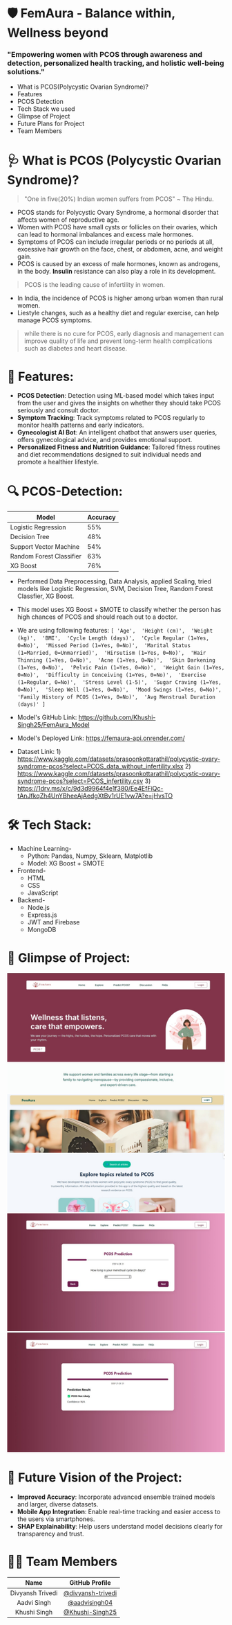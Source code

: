 # 🛡️ FemAura - Balance within, Wellness beyond
### "Empowering women with PCOS through awareness and detection, personalized health tracking, and holistic well-being solutions."

* What is PCOS(Polycystic Ovarian Syndrome)?
* Features
* PCOS Detection 
* Tech Stack we used 
* Glimpse of Project
* Future Plans for Project  
* Team Members

# 🩺 What is PCOS (Polycystic Ovarian Syndrome)? 
> "One in five(20%) Indian women suffers from PCOS" ~ The Hindu.
* PCOS stands for Polycystic Ovary Syndrome, a hormonal disorder that affects women of reproductive age.
* Women with PCOS have small cysts or follicles on their ovaries, which can lead to hormonal imbalances and excess male hormones.
* Symptoms of PCOS can include irregular periods or no periods at all, excessive hair growth on the face, chest, or abdomen, acne, and weight gain.
* PCOS is caused by an excess of male hormones, known as androgens, in the body. **Insulin** resistance can also play a role in its development.
> PCOS is the leading cause of infertility in women.
* In India, the incidence of PCOS is higher among urban women than rural women.
* Liestyle changes, such as a healthy diet and regular exercise, can help manage PCOS symptoms.
> while there is no cure for PCOS, early diagnosis and management can improve quality of life and prevent long-term health complications such as diabetes and heart disease.

# 🌟 Features:
* **PCOS Detection**: Detection using ML-based model which takes input from the user and gives the insights on whether they should take PCOS seriously and consult doctor.
* **Symptom Tracking**: Track symptoms related to PCOS regularly to monitor health patterns and early indicators.
* **Gynecologist AI Bot**: An intelligent chatbot that answers user queries, offers gynecological advice, and provides emotional support.
* **Personalized Fitness and Nutrition Guidance**: Tailored fitness routines and diet recommendations designed to suit individual needs and promote a healthier lifestyle.

# 🔍 PCOS-Detection:
| Model | Accuracy | 
| --- | --- |
| Logistic Regression | 55% |
| Decision Tree | 48% | 
| Support Vector Machine | 54% | 
| Random Forest Classifier | 63% |
| XG Boost | 76% | 

* Performed Data Preprocessing, Data Analysis, applied Scaling, tried models like Logistic Regression, SVM, Decision Tree, Random Forest Classfier, XG Boost.
* This model uses XG Boost + SMOTE to classify whether the person has high chances of PCOS and should reach out to a doctor.
* We are using following features:
    `[
        'Age', 
        'Height (cm)', 
        'Weight (kg)', 
        'BMI', 
        'Cycle Length (days)', 
        'Cycle Regular (1=Yes, 0=No)', 
        'Missed Period (1=Yes, 0=No)', 
        'Marital Status (1=Married, 0=Unmarried)', 
        'Hirsutism (1=Yes, 0=No)', 
        'Hair Thinning (1=Yes, 0=No)', 
        'Acne (1=Yes, 0=No)', 
        'Skin Darkening (1=Yes, 0=No)', 
        'Pelvic Pain (1=Yes, 0=No)', 
        'Weight Gain (1=Yes, 0=No)', 
        'Difficulty in Conceiving (1=Yes, 0=No)', 
        'Exercise (1=Regular, 0=No)', 
        'Stress Level (1-5)', 
        'Sugar Craving (1=Yes, 0=No)', 
        'Sleep Well (1=Yes, 0=No)', 
        'Mood Swings (1=Yes, 0=No)', 
        'Family History of PCOS (1=Yes, 0=No)', 
        'Avg Menstrual Duration (days)'
    ]`
       
* Model's GitHub Link: https://github.com/Khushi-Singh25/FemAura_Model
* Model's Deployed Link: https://femaura-api.onrender.com/
* Dataset Link: 1) https://www.kaggle.com/datasets/prasoonkottarathil/polycystic-ovary-syndrome-pcos?select=PCOS_data_without_infertility.xlsx
                2) https://www.kaggle.com/datasets/prasoonkottarathil/polycystic-ovary-syndrome-pcos?select=PCOS_infertility.csv
                3) https://1drv.ms/x/c/9d3d9964f4e1f380/Ee4EfFiQc-tAnJfkqZh4UnYBheeAjAedgXtBv1rUE1vw7A?e=jHvsTO

# 🛠️ Tech Stack:
* Machine Learning-
  * Python: Pandas, Numpy, Sklearn, Matplotlib
  * Model: XG Boost + SMOTE
* Frontend-
  * HTML
  * CSS
  * JavaScript
* Backend-
  * Node.js
  * Express.js
  * JWT and Firebase 
  * MongoDB

# 📸 Glimpse of Project:
![Home-Page](images/home.jpg)
![Explore-Page](images/explore.jpg)
![Quiz-Page](images/quiz.jpg)
![Predict-Page](images/predict.jpg)

# 🚀 Future Vision of the Project:
* **Improved Accuracy**: Incorporate advanced ensemble trained models and larger, diverse datasets.
* **Mobile App Integration**: Enable real-time tracking and easier access to the users via smartphones.
* **SHAP Explainability**: Help users understand model decisions clearly for transparency and trust. 

# 👩‍💻 Team Members

| Name | GitHub Profile |
|:----:|:--------------:|
| Divyansh Trivedi | [@divyansh-trivedi](https://github.com/divyansh-trivedi) |
| Aadvi Singh | [@aadvisingh04](https://github.com/aadvisingh04) |
| Khushi Singh  | [@Khushi-Singh25](https://github.com/Khushi-Singh25) |
